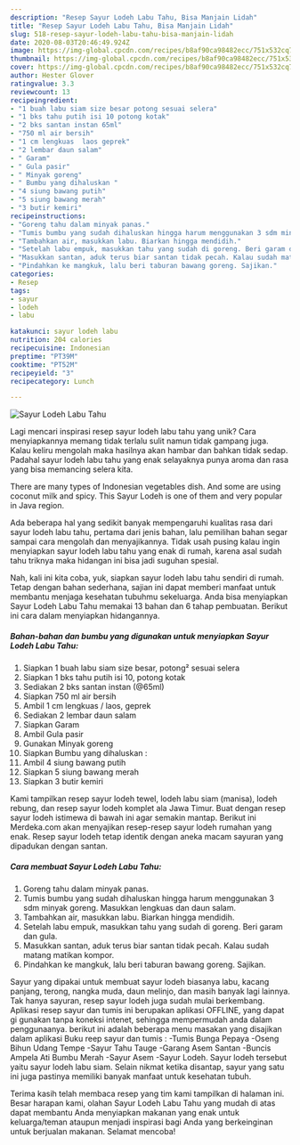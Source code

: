 ```yaml
---
description: "Resep Sayur Lodeh Labu Tahu, Bisa Manjain Lidah"
title: "Resep Sayur Lodeh Labu Tahu, Bisa Manjain Lidah"
slug: 518-resep-sayur-lodeh-labu-tahu-bisa-manjain-lidah
date: 2020-08-03T20:46:49.924Z
image: https://img-global.cpcdn.com/recipes/b8af90ca98482ecc/751x532cq70/sayur-lodeh-labu-tahu-foto-resep-utama.jpg
thumbnail: https://img-global.cpcdn.com/recipes/b8af90ca98482ecc/751x532cq70/sayur-lodeh-labu-tahu-foto-resep-utama.jpg
cover: https://img-global.cpcdn.com/recipes/b8af90ca98482ecc/751x532cq70/sayur-lodeh-labu-tahu-foto-resep-utama.jpg
author: Hester Glover
ratingvalue: 3.3
reviewcount: 13
recipeingredient:
- "1 buah labu siam size besar potong sesuai selera"
- "1 bks tahu putih isi 10 potong kotak"
- "2 bks santan instan 65ml"
- "750 ml air bersih"
- "1 cm lengkuas  laos geprek"
- "2 lembar daun salam"
- " Garam"
- " Gula pasir"
- " Minyak goreng"
- " Bumbu yang dihaluskan "
- "4 siung bawang putih"
- "5 siung bawang merah"
- "3 butir kemiri"
recipeinstructions:
- "Goreng tahu dalam minyak panas."
- "Tumis bumbu yang sudah dihaluskan hingga harum menggunakan 3 sdm minyak goreng. Masukkan lengkuas dan daun salam."
- "Tambahkan air, masukkan labu. Biarkan hingga mendidih."
- "Setelah labu empuk, masukkan tahu yang sudah di goreng. Beri garam dan gula."
- "Masukkan santan, aduk terus biar santan tidak pecah. Kalau sudah matang matikan kompor."
- "Pindahkan ke mangkuk, lalu beri taburan bawang goreng. Sajikan."
categories:
- Resep
tags:
- sayur
- lodeh
- labu

katakunci: sayur lodeh labu 
nutrition: 204 calories
recipecuisine: Indonesian
preptime: "PT39M"
cooktime: "PT52M"
recipeyield: "3"
recipecategory: Lunch

---
```



![Sayur Lodeh Labu Tahu](https://img-global.cpcdn.com/recipes/b8af90ca98482ecc/751x532cq70/sayur-lodeh-labu-tahu-foto-resep-utama.jpg)

Lagi mencari inspirasi resep sayur lodeh labu tahu yang unik? Cara menyiapkannya memang tidak terlalu sulit namun tidak gampang juga. Kalau keliru mengolah maka hasilnya akan hambar dan bahkan tidak sedap. Padahal sayur lodeh labu tahu yang enak selayaknya punya aroma dan rasa yang bisa memancing selera kita.

There are many types of Indonesian vegetables dish. And some are using coconut milk and spicy. This Sayur Lodeh is one of them and very popular in Java region.

Ada beberapa hal yang sedikit banyak mempengaruhi kualitas rasa dari sayur lodeh labu tahu, pertama dari jenis bahan, lalu pemilihan bahan segar sampai cara mengolah dan menyajikannya. Tidak usah pusing kalau ingin menyiapkan sayur lodeh labu tahu yang enak di rumah, karena asal sudah tahu triknya maka hidangan ini bisa jadi suguhan spesial.


Nah, kali ini kita coba, yuk, siapkan sayur lodeh labu tahu sendiri di rumah. Tetap dengan bahan sederhana, sajian ini dapat memberi manfaat untuk membantu menjaga kesehatan tubuhmu sekeluarga. Anda bisa menyiapkan Sayur Lodeh Labu Tahu memakai 13 bahan dan 6 tahap pembuatan. Berikut ini cara dalam menyiapkan hidangannya.

<!--inarticleads1-->

##### Bahan-bahan dan bumbu yang digunakan untuk menyiapkan Sayur Lodeh Labu Tahu:

1. Siapkan 1 buah labu siam size besar, potong² sesuai selera
1. Siapkan 1 bks tahu putih isi 10, potong kotak
1. Sediakan 2 bks santan instan (@65ml)
1. Siapkan 750 ml air bersih
1. Ambil 1 cm lengkuas / laos, geprek
1. Sediakan 2 lembar daun salam
1. Siapkan  Garam
1. Ambil  Gula pasir
1. Gunakan  Minyak goreng
1. Siapkan  Bumbu yang dihaluskan :
1. Ambil 4 siung bawang putih
1. Siapkan 5 siung bawang merah
1. Siapkan 3 butir kemiri


Kami tampilkan resep sayur lodeh tewel, lodeh labu siam (manisa), lodeh rebung, dan resep sayur lodeh komplet ala Jawa Timur. Buat dengan resep sayur lodeh istimewa di bawah ini agar semakin mantap. Berikut ini Merdeka.com akan menyajikan resep-resep sayur lodeh rumahan yang enak. Resep sayur lodeh tetap identik dengan aneka macam sayuran yang dipadukan dengan santan. 

<!--inarticleads2-->

##### Cara membuat Sayur Lodeh Labu Tahu:

1. Goreng tahu dalam minyak panas.
1. Tumis bumbu yang sudah dihaluskan hingga harum menggunakan 3 sdm minyak goreng. Masukkan lengkuas dan daun salam.
1. Tambahkan air, masukkan labu. Biarkan hingga mendidih.
1. Setelah labu empuk, masukkan tahu yang sudah di goreng. Beri garam dan gula.
1. Masukkan santan, aduk terus biar santan tidak pecah. Kalau sudah matang matikan kompor.
1. Pindahkan ke mangkuk, lalu beri taburan bawang goreng. Sajikan.


Sayur yang dipakai untuk membuat sayur lodeh biasanya labu, kacang panjang, terong, nangka muda, daun melinjo, dan masih banyak lagi lainnya. Tak hanya sayuran, resep sayur lodeh juga sudah mulai berkembang. Aplikasi resep sayur dan tumis ini berupakan aplikasi OFFLINE, yang dapat gi gunakan tanpa koneksi intenet, sehingga mempermudah anda dalam penggunaanya. berikut ini adalah beberapa menu masakan yang disajikan dalam aplikasi Buku reep sayur dan tumis : -Tumis Bunga Pepaya -Oseng Bihun Udang Tempe -Sayur Tahu Tauge -Garang Asem Santan -Buncis Ampela Ati Bumbu Merah -Sayur Asem -Sayur Lodeh. Sayur lodeh tersebut yaitu sayur lodeh labu siam. Selain nikmat ketika disantap, sayur yang satu ini juga pastinya memiliki banyak manfaat untuk kesehatan tubuh. 

Terima kasih telah membaca resep yang tim kami tampilkan di halaman ini. Besar harapan kami, olahan Sayur Lodeh Labu Tahu yang mudah di atas dapat membantu Anda menyiapkan makanan yang enak untuk keluarga/teman ataupun menjadi inspirasi bagi Anda yang berkeinginan untuk berjualan makanan. Selamat mencoba!
